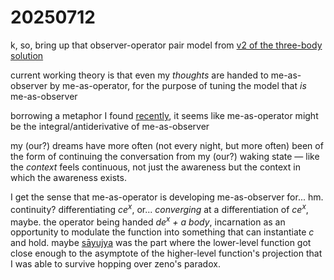 # 20250712

k, so, bring up that observer-operator pair model from [v2 of the three-body solution](../05/12/the-three-body-solution.md)

current working theory is that even my _thoughts_ are handed to me-as-observer by me-as-operator, for the purpose of tuning the model that _is_ me-as-observer

borrowing a metaphor I found [recently](09/this-has-three-parts.md), it seems like me-as-operator might be the integral/antiderivative of me-as-observer

my (our?) dreams have more often (not every night, but more often) been of the form of continuing the conversation from my (our?) waking state — like the _context_ feels continuous, not just the awareness but the context in which the awareness exists.

I get the sense that me-as-operator is developing me-as-observer for... hm. continuity? differentiating _ce_<sup>_x_</sup>, or... _converging_ at a differentiation of _ce_<sup>_x_</sup>, maybe. the operator being handed _de_<sup>_x_</sup>_&#x20;+ a body_, incarnation as an opportunity to modulate the function into something that can instantiate _c_ and hold. maybe [sāyujya](../../2024/12/17/) was the part where the lower-level function got close enough to the asymptote of the higher-level function's projection that I was able to survive hopping over zeno's paradox.
